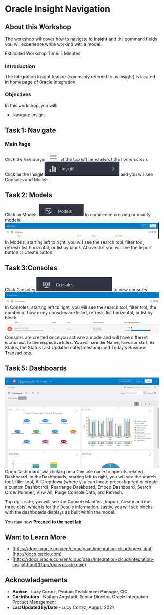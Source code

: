 # Oracle Insight Navigation

## About this Workshop

The workshop will cover how to navigate to Insight and the command fields you will experience while working with a model.

Estimated Workshop Time: 5 Minutes

### Introduction

The Integration Insight feature (commonly referred to as Insight) is located in home page of Oracle Integration.

### Objectives

In this workshop, you will:

* Navigate Insight

## Task 1: Navigate
### Main Page
Click the hamburger ![hamburger](./images/hamburger.jpg " ") at the top left hand site of the home screen. Click on the Insight ![insight](./images/insight.jpg " ") and you will see Consoles and Models.

## Task 2: Models
Click on Models ![cmodels](./images/models.jpg " ") to commence creating or modify models.
![modelpage](./images/modelpage.jpg " ")
In Models, starting left to right, you will see the search tool, filter tool, refresh, list horizontal, or list by block. Above that you will see the Import button or Create button.

## Task 3:Consoles
Click Consoles ![console](./images/console.jpg " ") to view consoles. 
![consolepage](./images/consolepage.jpg " ")
In Consoles, starting left to right, you will see the search tool, filter tool, the number of how many consoles are listed, refresh, list horizontal, or list by block. 
![consolepage2](./images/consolepage2.jpg " ")
Consoles are created once you activate a model and will have different icons next to the respective titles. You will see the Name, Favorite start, its Status, the Status Last Updated date/timestamp and Today's Business Transactions.

## Task 5: Dashboards
![Dashboards](./images/feb2021-opp-order-console.jpg " ") <br />
Open Dashboards via clicking on a Console name to open its related Dashboard. 
In the Dashboards, starting left to right, you will see the search tool, filter tool, All Dropdown (where you can locate preconfigured or create a custom Dashboard), Rearrange Dashboard, Embed Dashboard, Search Order Number, View All, Purge Console Data, and Refresh. 

Top right side, you will see the Console Manifest, Import, Create and the three dots, which is for the Details information. Lastly, you will see blocks with the dashboards displays as built within the model.   

You may now **Proceed to the next lab**

## Want to Learn More

* [https://docs.oracle.com/en/cloud/paas/integration-cloud/index.html](http://docs.oracle.com)
* [https://docs.oracle.com/en/cloud/paas/integration-cloud/integration-insight.html](http://docs.oracle.com)

## Acknowledgements
* **Author** - Lucy Cortez, Product Enablement Manager, OIC
* **Contributors** -  Nathan Angstadt, Senior Director, Oracle Integration Product Management
* **Last Updated By/Date** - Lucy Cortez, August 2021
